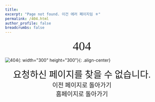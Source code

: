 ```yaml
---
title: 
excerpt: "Page not found. 이건 에러 페이지임 ㅎ"
permalink: /404.html
author_profile: false
breadcrumbs: false
---
```

<style>
  @font-face{
      font-family: 'JetBrains Mono';
      src: url('https://raw.githubusercontent.com/JetBrains/JetBrainsMono/master/fonts/webfonts/JetBrainsMono-Regular.woff2') format('woff2'),
            url('https://raw.githubusercontent.com/JetBrains/JetBrainsMono/master/fonts/ttf/JetBrainsMono-Regular.ttf') format('truetype');
      font-weight: normal;
      font-style: normal;
  }
  @import url('https://cdn.rawgit.com/moonspam/NanumSquare/master/nanumsquare.css');

  #backtolast:hover {
    text-decoration: underline;
  }
</style>
<div align="center" style="font-size: 40px; font-family: 'JetBrains Mono';">404</div>

![404](https://raw.githubusercontent.com/ywbook/blog/master/assets/404.png){: width="300" height="300"}{: .align-center}

<div align="center" style="font-size: 30px; font-family: 'nanumsquare';">요청하신 페이지를 찾을 수 없습니다.</div>

<div onclick="window.history.back()" align="center" style="font-size: 20px; font-family: 'nanumsquare'; cursor: pointer;" id="backtolast">이전 페이지로 돌아가기</div><div onclick="location.href='{{ site.url }}'" align="center" style="font-size: 20px; font-family: 'nanumsquare'; cursor: pointer;" id="backtolast">홈페이지로 돌아가기</div>

<script>
  var GOOG_FIXURL_LANG = 'en';
  var GOOG_FIXURL_SITE = 'https://ywbook.github.io/blog'
</script>
<script src="https://linkhelp.clients.google.com/tbproxy/lh/wm/fixurl.js">
</script>
